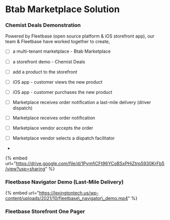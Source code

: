 # Btab Marketplace Solution

### Chemist Deals Demonstration

Powered by Fleetbase \(open source platform & iOS storefront app\), our team & Fleetbase have worked together to create,

* [ ] a multi-tenant marketplace - Btab Marketplace
* [ ] a storefront demo - Chemist Deals
* [ ] add a product to the storefront
* [ ] iOS app - customer views the new product
* [ ] iOS app - customer purchases the new product
* [ ] Marketplace receives order notification a last-mile delivery \(driver dispatch\)
* [ ] Marketplace receives order notification
* [ ] Marketplace vendor accepts the order
* [ ] Marketplace vendor selects a dispatch facilitator



* 
{% embed url="https://drive.google.com/file/d/1PymfiCFt96YCoBSxPHiZtrp5930KrFb5/view?usp=sharing" %}





### Fleetbase Navigator Demo \(Last-Mile Delivery\)



{% embed url="https://lexingtontech.us/wp-content/uploads/2021/10/fleetbase\_navigator\_demo.mp4" %}









### Fleetbase Storefront One Pager



